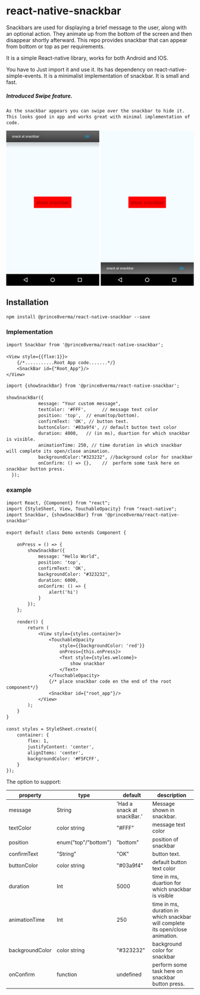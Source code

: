 # react-native-snackbar

Snackbars are used for displaying a brief message to the user, along with an optional action. 
They animate up from the bottom of the screen and then disappear shortly afterward.
This repo provides snackbar that can appear from bottom or top as per requirements.

It is a simple React-native library, works for both Android and IOS.

You have to Just import it and use it.
Its has dependency on react-native-simple-events.
It is a minimalist implementation of snackbar. It is small and fast.

##### Introduced Swipe feature.
```
As the snackbar appears you can swipe over the snackbar to hide it. 
This looks good in app and works great with minimal implementation of code. 
``` 

![Alt text](./images/top.png?raw=true "Optional Title")
![Alt text](./images/bottom.png?raw=true "Optional Title")

## Installation

```
npm install @prince8verma/react-native-snackbar --save
```

### Implementation
```
import Snackbar from '@prince8verma/react-native-snackbar';

<View style={{flxe:1}}>
    {/*...........Root App code.......*/}
    <SnackBar id={"Root_App"}/>
</View>
```

```
import {showSnackBar} from '@prince8verma/react-native-snackbar';

showSnackBar({
            message: "Your custom message",
            textColor: '#FFF',      // message text color
            position: 'top',  // enum(top/bottom).
            confirmText: 'OK', // button text.
            buttonColor: '#03a9f4', // default button text color
            duration: 4000,   // (in ms), duartion for which snackbar is visible.
            animationTime: 250, // time duration in which snackbar will complete its open/close animation.
            backgroundColor:"#323232", //background color for snackbar
            onConfirm: () => {},    //  perform some task here on snackbar button press.
  });
```

### example
```
import React, {Component} from "react";
import {StyleSheet, View, TouchableOpacity} from "react-native";
import Snackbar, {showSnackBar} from '@prince8verma/react-native-snackbar'

export default class Demo extends Component {

    onPress = () => {
        showSnackBar({
            message: "Hello World",
            position: 'top',
            confirmText: 'OK',
            backgroundColor: "#323232",
            duration: 6000,
            onConfirm: () => {
                alert('hi')
            }
        });
    };

    render() {
        return (
            <View style={styles.container}>
                <TouchableOpacity
                    style={{backgroundColor: 'red'}}
                    onPress={this.onPress}>
                    <Text style={styles.welcome}>
                        show snackbar
                    </Text>
                </TouchableOpacity>
                {/* place snackbar code en the end of the root component*/}
                <Snackbar id={"root_app"}/>
            </View>
        );
    }
}

const styles = StyleSheet.create({
    container: {
        flex: 1,
        justifyContent: 'center',
        alignItems: 'center',
        backgroundColor: '#F5FCFF',
    }
});

```

The option to support:

|property|type|default|description|
|--------|----|-------|-----------|
|message|String|'Had a snack at snackBar.'|Message shown in snackbar.|
|textColor|color string|"#FFF"|message text color|
|position|enum("top"/"bottom")|"bottom"|position of snackbar|
|confirmText| "String"| "OK" | button text.|
|buttonColor| color string| "#03a9f4" |default button text color|
|duration|Int| 5000 | time in ms, duartion for which snackbar is visible|
|animationTime|Int| 250 | time in ms, duration in which snackbar will complete its open/close animation.|
|backgroundColor| color string| "#323232" |background color for snackbar|
|onConfirm| function |undefined |perform some task here on snackbar button press.|


